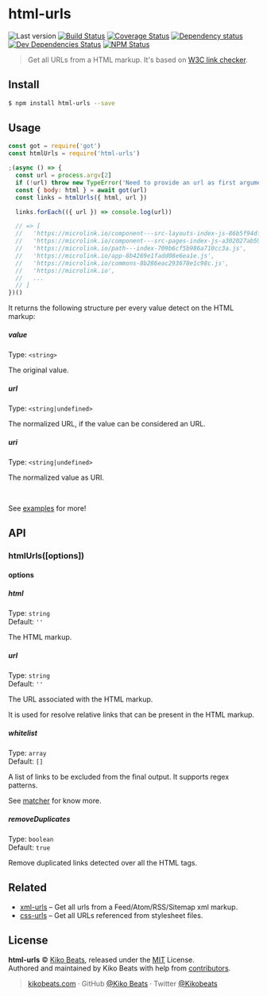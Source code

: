 # html-urls

![Last version](https://img.shields.io/github/tag/Kikobeats/html-urls.svg?style=flat-square)
[![Build Status](https://img.shields.io/travis/Kikobeats/html-urls/master.svg?style=flat-square)](https://travis-ci.org/Kikobeats/html-urls)
[![Coverage Status](https://img.shields.io/coveralls/Kikobeats/html-urls.svg?style=flat-square)](https://coveralls.io/github/Kikobeats/html-urls)
[![Dependency status](https://img.shields.io/david/Kikobeats/html-urls.svg?style=flat-square)](https://david-dm.org/Kikobeats/html-urls)
[![Dev Dependencies Status](https://img.shields.io/david/dev/Kikobeats/html-urls.svg?style=flat-square)](https://david-dm.org/Kikobeats/html-urls#info=devDependencies)
[![NPM Status](https://img.shields.io/npm/dm/html-urls.svg?style=flat-square)](https://www.npmjs.org/package/html-urls)

> Get all URLs from a HTML markup. It's based on [W3C link checker](https://github.com/w3c/node-linkchecker).

## Install

```bash
$ npm install html-urls --save
```

## Usage

```js
const got = require('got')
const htmlUrls = require('html-urls')

;(async () => {
  const url = process.argv[2]
  if (!url) throw new TypeError('Need to provide an url as first argument.')
  const { body: html } = await got(url)
  const links = htmlUrls({ html, url })

  links.forEach(({ url }) => console.log(url))

  // => [
  //   'https://microlink.io/component---src-layouts-index-js-86b5f94dfa48cb04ae41.js',
  //   'https://microlink.io/component---src-pages-index-js-a302027ab59365471b7d.js',
  //   'https://microlink.io/path---index-709b6cf5b986a710cc3a.js',
  //   'https://microlink.io/app-8b4269e1fadd08e6ea1e.js',
  //   'https://microlink.io/commons-8b286eac293678e1c98c.js',
  //   'https://microlink.io',
  //   ...
  // ]
})()
```

It returns the following structure per every value detect on the HTML markup:

#####  value
Type: `<string>`

The original value.

#####  url
Type: `<string|undefined>`

The normalized URL, if the value can be considered an URL.

#####  uri
Type: `<string|undefined>`

The normalized value as URI.

<br/>

See [examples](/examples) for more!

## API

### htmlUrls([options])

#### options

##### html

Type: `string`<br>
Default: `''`

The HTML markup.

##### url

Type: `string`<br>
Default: `''`

The URL associated with the HTML markup.

It is used for resolve relative links that can be present in the HTML markup.

##### whitelist

Type: `array`<br>
Default: `[]`

A list of links to be excluded from the final output. It supports regex patterns.

See [matcher](https://github.com/sindresorhus/matcher#matcher) for know more.

##### removeDuplicates

Type: `boolean`<br>
Default: `true`

Remove duplicated links detected over all the HTML tags.

## Related

- [xml-urls](https://github.com/Kikobeats/xml-urls) – Get all urls from a Feed/Atom/RSS/Sitemap xml markup.
- [css-urls](https://github.com/Kikobeats/css-urls) – Get all URLs referenced from stylesheet files.

## License

**html-urls** © [Kiko Beats](https://kikobeats.com), released under the [MIT](https://github.com/Kikobeats/html-urls/blob/master/LICENSE.md) License.<br>
Authored and maintained by Kiko Beats with help from [contributors](https://github.com/Kikobeats/html-urls/contributors).

> [kikobeats.com](https://kikobeats.com) · GitHub [@Kiko Beats](https://github.com/Kikobeats) · Twitter [@Kikobeats](https://twitter.com/Kikobeats)
